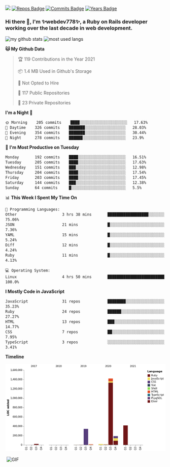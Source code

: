 ![](https://visitor-badge.glitch.me/badge?page_id=webdev778.webdev778)
[![Repos Badge](https://badges.pufler.dev/repos/webdev778)](https://badges.pufler.dev)
[![Commits Badge](https://badges.pufler.dev/commits/monthly/webdev778)](https://badges.pufler.dev)
[![Years Badge](https://badges.pufler.dev/years/webdev778)](https://badges.pufler.dev)
### Hi there 👋, I'm ✨webdev778✨, a Ruby on Rails developer working over the last decade in web development.


![my github stats](https://github-readme-stats.vercel.app/api?username=webdev778&show_icons=true&theme=tokyonight&line_height=27)
![most used langs](https://github-readme-stats.vercel.app/api/top-langs/?username=webdev778&hide=css,html&theme=tokyonight)

<!--START_SECTION:waka-->
**🐱 My Github Data** 

> 🏆 119 Contributions in the Year 2021
 > 
> 📦 1.4 MB Used in Github's Storage 
 > 
> 🚫 Not Opted to Hire
 > 
> 📜 117 Public Repositories 
 > 
> 🔑 23 Private Repositories  
 > 
**I'm a Night 🦉** 

```text
🌞 Morning    205 commits    ████░░░░░░░░░░░░░░░░░░░░░   17.63% 
🌆 Daytime    326 commits    ███████░░░░░░░░░░░░░░░░░░   28.03% 
🌃 Evening    354 commits    ███████░░░░░░░░░░░░░░░░░░   30.44% 
🌙 Night      278 commits    ██████░░░░░░░░░░░░░░░░░░░   23.9%

```
📅 **I'm Most Productive on Tuesday** 

```text
Monday       192 commits    ████░░░░░░░░░░░░░░░░░░░░░   16.51% 
Tuesday      205 commits    ████░░░░░░░░░░░░░░░░░░░░░   17.63% 
Wednesday    151 commits    ███░░░░░░░░░░░░░░░░░░░░░░   12.98% 
Thursday     204 commits    ████░░░░░░░░░░░░░░░░░░░░░   17.54% 
Friday       203 commits    ████░░░░░░░░░░░░░░░░░░░░░   17.45% 
Saturday     144 commits    ███░░░░░░░░░░░░░░░░░░░░░░   12.38% 
Sunday       64 commits     █░░░░░░░░░░░░░░░░░░░░░░░░   5.5%

```


📊 **This Week I Spent My Time On** 

```text
💬 Programming Languages: 
Other                    3 hrs 38 mins       ██████████████████░░░░░░░   75.06% 
JSON                     21 mins             █░░░░░░░░░░░░░░░░░░░░░░░░   7.36% 
YAML                     15 mins             █░░░░░░░░░░░░░░░░░░░░░░░░   5.24% 
Diff                     12 mins             █░░░░░░░░░░░░░░░░░░░░░░░░   4.24% 
Ruby                     11 mins             █░░░░░░░░░░░░░░░░░░░░░░░░   4.13%

💻 Operating System: 
Linux                    4 hrs 50 mins       █████████████████████████   100.0%

```

**I Mostly Code in JavaScript** 

```text
JavaScript               31 repos            ████████░░░░░░░░░░░░░░░░░   35.23% 
Ruby                     24 repos            ██████░░░░░░░░░░░░░░░░░░░   27.27% 
HTML                     13 repos            ███░░░░░░░░░░░░░░░░░░░░░░   14.77% 
CSS                      7 repos             ██░░░░░░░░░░░░░░░░░░░░░░░   7.95% 
TypeScript               3 repos             ░░░░░░░░░░░░░░░░░░░░░░░░░   3.41%

```


**Timeline**

![Chart not found](https://raw.githubusercontent.com/webdev778/webdev778/master/charts/bar_graph.png) 


<!--END_SECTION:waka-->

<img align="right" alt="GIF" src="https://github.com/webdev778/webdev778/blob/main/code.gif?raw=true" width="500" height="320" />

<!--
**webdev778/webdev778** is a ✨ _special_ ✨ repository because its `README.md` (this file) appears on your GitHub profile.

Here are some ideas to get you started:

- 🔭 I’m currently working on ...
- 🌱 I’m currently learning ...
- 👯 I’m looking to collaborate on ...
- 🤔 I’m looking for help with ...
- 💬 Ask me about ...
- 📫 How to reach me: ...
- 😄 Pronouns: ...
- ⚡ Fun fact: ...
-->
